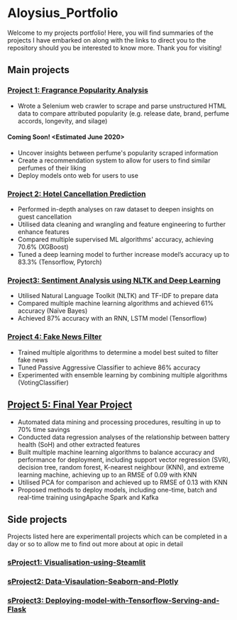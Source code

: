 # Aloysius_Portfolio
Welcome to my projects portfolio! Here, you will find summaries of the projects I have embarked on along with the links to direct you to the repository should you be interested to know more. Thank you for visiting!

## Main projects
### [Project 1: Fragrance Popularity Analysis](https://github.com/Loyloyy/Fragrance_Popularity_Analysis)
* Wrote a Selenium web crawler to scrape and parse unstructured HTML data to compare attributed popularity (e.g. release date, brand, perfume accords, longevity, and silage)
#### Coming Soon! <Estimated June 2020>
* Uncover insights between perfume's popularity scraped information
* Create a recommendation system to allow for users to find similar perfumes of their liking
* Deploy models onto web for users to use


### [Project 2: Hotel Cancellation Prediction](https://github.com/Loyloyy/Hotel_Cancellation_Prediction)
* Performed in-depth analyses on raw dataset to deepen insights on guest cancellation
* Utilised data cleaning and wrangling and feature engineering to further enhance features 
* Compared multiple supervised ML algorithms' accuracy, achieving 70.6% (XGBoost)
* Tuned a deep learning model to further increase model’s accuracy up to 83.3% (Tensorflow, Pytorch)


### [Project3: Sentiment Analysis using NLTK and Deep Learning](https://github.com/Loyloyy/Sentiment_Analysis)
* Utilised Natural Language Toolkit (NLTK) and TF-IDF to prepare data
* Compared multiple machine learning algorithms and achieved 61% accuracy (Naïve Bayes)
* Achieved 87% accuracy with an RNN, LSTM model (Tensorflow)

### [Project 4: Fake News Filter](https://github.com/Loyloyy/Fake_News_Filter)
* Trained multiple algorithms to determine a model best suited to filter fake news
* Tuned Passive Aggressive Classifier to achieve 86% accuracy
* Experimented with ensemble learning by combining multiple algorithms (VotingClassifier)



## [Project 5: Final Year Project](https://github.com/Loyloyy/Final_Year_Project)
* Automated data mining and processing procedures, resulting in up to 70% time savings
* Conducted data regression analyses of the relationship between battery health (SoH) and other extracted features
* Built multiple machine learning algorithms to balance accuracy and performance for deployment, including support vector regression (SVR), decision tree, random forest, K-nearest neighbour (KNN), and extreme learning machine, achieving up to an RMSE of 0.09 with KNN
* Utilised PCA for comparison and achieved up to RMSE of 0.13 with KNN
* Proposed methods to deploy models, including one-time, batch and real-time training usingApache Spark and Kafka



## Side projects 
Projects listed here are experimentall projects which can be completed in a day or so to allow me to find out more about at opic in detail
### [sProject1: Visualisation-using-Steamlit](https://github.com/Loyloyy/Visualisation-using-Steamlit)

### [sProject2: Data-Visaulation-Seaborn-and-Plotly](https://github.com/Loyloyy/Data-Visualation-Seaborn-and-Plotly)

### [sProject3: Deploying-model-with-Tensorflow-Serving-and-Flask](https://github.com/Loyloyy/Deploying-model-with-Tensorflow-Serving-and-Flask)
